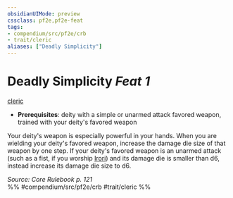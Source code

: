 ```yaml
---
obsidianUIMode: preview
cssclass: pf2e,pf2e-feat
tags:
- compendium/src/pf2e/crb
- trait/cleric
aliases: ["Deadly Simplicity"]
---
```

# Deadly Simplicity  *Feat 1*  
[cleric](../../Rules/traits/cleric.md)  

- **Prerequisites**: deity with a simple or unarmed attack favored weapon, trained with your deity's favored weapon

Your deity's weapon is especially powerful in your hands. When you are wielding your deity's favored weapon, increase the damage die size of that weapon by one step. If your deity's favored weapon is an unarmed attack (such as a fist, if you worship [Irori](../setting/deities/irori.md)) and its damage die is smaller than d6, instead increase its damage die size to d6.

*Source: Core Rulebook p. 121*  
%% #compendium/src/pf2e/crb #trait/cleric %%